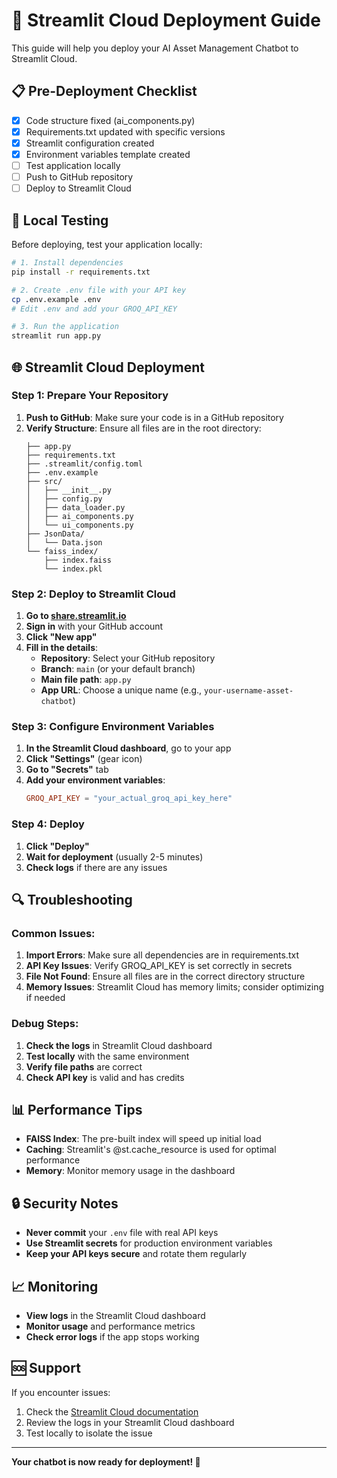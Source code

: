 # 🚀 Streamlit Cloud Deployment Guide

This guide will help you deploy your AI Asset Management Chatbot to Streamlit Cloud.

## 📋 Pre-Deployment Checklist

- [x] Code structure fixed (ai_components.py)
- [x] Requirements.txt updated with specific versions
- [x] Streamlit configuration created
- [x] Environment variables template created
- [ ] Test application locally
- [ ] Push to GitHub repository
- [ ] Deploy to Streamlit Cloud

## 🔧 Local Testing

Before deploying, test your application locally:

```bash
# 1. Install dependencies
pip install -r requirements.txt

# 2. Create .env file with your API key
cp .env.example .env
# Edit .env and add your GROQ_API_KEY

# 3. Run the application
streamlit run app.py
```

## 🌐 Streamlit Cloud Deployment

### Step 1: Prepare Your Repository

1. **Push to GitHub**: Make sure your code is in a GitHub repository
2. **Verify Structure**: Ensure all files are in the root directory:
   ```
   ├── app.py
   ├── requirements.txt
   ├── .streamlit/config.toml
   ├── .env.example
   ├── src/
   │   ├── __init__.py
   │   ├── config.py
   │   ├── data_loader.py
   │   ├── ai_components.py
   │   └── ui_components.py
   ├── JsonData/
   │   └── Data.json
   └── faiss_index/
       ├── index.faiss
       └── index.pkl
   ```

### Step 2: Deploy to Streamlit Cloud

1. **Go to [share.streamlit.io](https://share.streamlit.io)**
2. **Sign in** with your GitHub account
3. **Click "New app"**
4. **Fill in the details**:
   - **Repository**: Select your GitHub repository
   - **Branch**: `main` (or your default branch)
   - **Main file path**: `app.py`
   - **App URL**: Choose a unique name (e.g., `your-username-asset-chatbot`)

### Step 3: Configure Environment Variables

1. **In the Streamlit Cloud dashboard**, go to your app
2. **Click "Settings"** (gear icon)
3. **Go to "Secrets"** tab
4. **Add your environment variables**:
   ```toml
   GROQ_API_KEY = "your_actual_groq_api_key_here"
   ```

### Step 4: Deploy

1. **Click "Deploy"**
2. **Wait for deployment** (usually 2-5 minutes)
3. **Check logs** if there are any issues

## 🔍 Troubleshooting

### Common Issues:

1. **Import Errors**: Make sure all dependencies are in requirements.txt
2. **API Key Issues**: Verify GROQ_API_KEY is set correctly in secrets
3. **File Not Found**: Ensure all files are in the correct directory structure
4. **Memory Issues**: Streamlit Cloud has memory limits; consider optimizing if needed

### Debug Steps:

1. **Check the logs** in Streamlit Cloud dashboard
2. **Test locally** with the same environment
3. **Verify file paths** are correct
4. **Check API key** is valid and has credits

## 📊 Performance Tips

- **FAISS Index**: The pre-built index will speed up initial load
- **Caching**: Streamlit's @st.cache_resource is used for optimal performance
- **Memory**: Monitor memory usage in the dashboard

## 🔒 Security Notes

- **Never commit** your `.env` file with real API keys
- **Use Streamlit secrets** for production environment variables
- **Keep your API keys secure** and rotate them regularly

## 📈 Monitoring

- **View logs** in the Streamlit Cloud dashboard
- **Monitor usage** and performance metrics
- **Check error logs** if the app stops working

## 🆘 Support

If you encounter issues:
1. Check the [Streamlit Cloud documentation](https://docs.streamlit.io/streamlit-community-cloud)
2. Review the logs in your Streamlit Cloud dashboard
3. Test locally to isolate the issue

---

**Your chatbot is now ready for deployment! 🎉**
